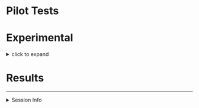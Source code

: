 Pilot Tests
================

# Experimental

<details>

<summary>click to expand</summary>

## I. Soil Processing and Intitial Characterization

### sieving

sieve through 4 mm mesh.

### gravimetric moisture

``` r
wt_tin_g
wt_tin_fmsoil_g
wt_tin_airdried_g

moisture
```

### saturation water content

``` r
wt_setup_g # empty setup of ring+ mesh + saturation plate
wt_setup_fmsoil_g
wt_setup_fmsoil_clay_g # 5 g clay packet added
wt_setup_saturated_g # setup + saturated soil+clay system
wt_added_water_g = wt_setup_saturated_g - wt_setup_fmsoil_clay_g
```

## II. Preparing Oxalic Acid

### oxalic acid mixture

mix ?? unlabelled with ?? labelled oxalic acid add ?? water to dissolve
and make a ?? concentration solution

### adsorbing OA onto goethite

total clay needed = 40 g

1.  add ?? clay and ?? OA solution to each of ?? 50-mL omics-safe tubes
2.  shake on vortexer for ?? minutes
3.  centrifuge
4.  decant supernatant
5.  add ?? mL water (\#1)
6.  shake on vortexer for ?? minutes
7.  centrifuge
8.  decant supernatant
9.  add ?? mL water (\#2)
10. shake on vortexer for ?? minutes
11. centrifuge
12. decant supernatant
13. freeze-dry
14. gently shake to break up large sheets of dried clay
15. weigh 5 g of OA-clay into packets made of 100 um mesh.

## III. incubation setup

### requirements

  - sieved soil
  - prepared oxalic acid-goethite packets
  - pint-size Mason jars
      - lids fitted with (a) Swagelok/compression unions, (b) rubber
        washers, (c) septa
  - 50 mL syringe + needle
  - 50 mL collection bottle + stopper + crimp seal (evacuate and seal)
  - labels for jars and bottles

### procedure

**set A: wetting** (n=3)

1.  weigh 50 g ODE soil into pint-size Mason jars
2.  place the oxalic acid-goethite packet in the top 1 cm of the soil.
3.  add ?? mL Milli-Q water from above
4.  seal the jars for 48 hours at room temperature
5.  at the end of the incubation, pull 50 mL headspace and transfer to
    pre-evacuated bottles
      - ship gas samples to MSL
6.  remove the oxalic acid-goethite packet
      - transfer to 15 mL omics-safe tube
      - freeze-dry
      - grind
      - analyze on Minerva for TC, 13C
7.  mix the soil well
8.  subsample for moisture
      - weigh into aluminum tin
      - dry in oven at 105 C for 24 hours
9.  subsample for TC, 13C
      - weigh into 15 mL omics-safe tube
      - freeze-dry
      - grind
      - analyze on Minerva

**set B: drying** (n=3)

1.  weigh 50 g ODE soil into pint-size Mason jars
2.  place the oxalic acid-goethite packet in the top 1 cm of the soil.
3.  air-dry until constant weight
4.  add ?? mL Milli-Q water from above
5.  seal the jars and repeat steps described above

### experimental details

</details>

# Results

-----

<details>

<summary>Session Info</summary>

Date: 2020-07-25

    ## R version 4.0.2 (2020-06-22)
    ## Platform: x86_64-apple-darwin17.0 (64-bit)
    ## Running under: macOS Catalina 10.15.6
    ## 
    ## Matrix products: default
    ## BLAS:   /Library/Frameworks/R.framework/Versions/4.0/Resources/lib/libRblas.dylib
    ## LAPACK: /Library/Frameworks/R.framework/Versions/4.0/Resources/lib/libRlapack.dylib
    ## 
    ## locale:
    ## [1] en_US.UTF-8/en_US.UTF-8/en_US.UTF-8/C/en_US.UTF-8/en_US.UTF-8
    ## 
    ## attached base packages:
    ## [1] stats     graphics  grDevices utils     datasets  methods   base     
    ## 
    ## other attached packages:
    ## [1] forcats_0.5.0   stringr_1.4.0   dplyr_1.0.0     purrr_0.3.4    
    ## [5] readr_1.3.1     tidyr_1.1.0     tibble_3.0.3    ggplot2_3.3.2  
    ## [9] tidyverse_1.3.0
    ## 
    ## loaded via a namespace (and not attached):
    ##  [1] Rcpp_1.0.5       cellranger_1.1.0 pillar_1.4.6     compiler_4.0.2  
    ##  [5] dbplyr_1.4.4     tools_4.0.2      digest_0.6.25    lubridate_1.7.9 
    ##  [9] jsonlite_1.7.0   evaluate_0.14    lifecycle_0.2.0  gtable_0.3.0    
    ## [13] pkgconfig_2.0.3  rlang_0.4.7      reprex_0.3.0     cli_2.0.2       
    ## [17] rstudioapi_0.11  DBI_1.1.0        yaml_2.2.1       haven_2.3.1     
    ## [21] xfun_0.15        withr_2.2.0      xml2_1.3.2       httr_1.4.2      
    ## [25] knitr_1.29       fs_1.4.2         hms_0.5.3        generics_0.0.2  
    ## [29] vctrs_0.3.2      grid_4.0.2       tidyselect_1.1.0 glue_1.4.1      
    ## [33] R6_2.4.1         fansi_0.4.1      readxl_1.3.1     rmarkdown_2.3   
    ## [37] modelr_0.1.8     blob_1.2.1       magrittr_1.5     backports_1.1.8 
    ## [41] scales_1.1.1     ellipsis_0.3.1   htmltools_0.5.0  rvest_0.3.5     
    ## [45] assertthat_0.2.1 colorspace_1.4-1 stringi_1.4.6    munsell_0.5.0   
    ## [49] broom_0.7.0      crayon_1.3.4

</details>
